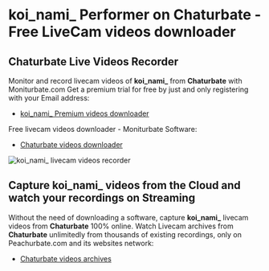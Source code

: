 # koi_nami_ Performer on Chaturbate - Free LiveCam videos downloader

## Chaturbate Live Videos Recorder

Monitor and record livecam videos of **koi_nami_** from **Chaturbate** with Moniturbate.com
Get a premium trial for free by just and only registering with your Email address:
* [koi_nami_ Premium videos downloader](https://moniturbate.com/request-demo-licence-key.html)

Free livecam videos downloader - Moniturbate Software:
* [Chaturbate videos downloader](https://moniturbate.com/moniturbate-download-software.html)

![koi_nami_ livecam videos recorder](https://peachurnet.com/templates/moniturbate-software.png)


## Capture koi_nami_ videos from the Cloud and watch your recordings on Streaming

Without the need of downloading a software, capture **koi_nami_** livecam videos from **Chaturbate** 100% online.
Watch Livecam archives from **Chaturbate** unlimitedly from thousands of existing recordings, only on Peachurbate.com and its websites network:
* [Chaturbate videos archives](https://peachurnet.com/)
